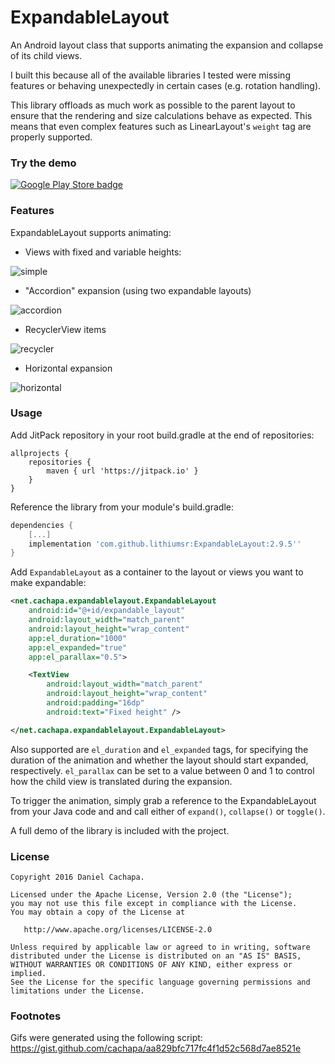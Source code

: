 # ExpandableLayout

An Android layout class that supports animating the expansion and collapse of its child views.

I built this because all of the available libraries I tested were missing features or behaving unexpectedly in certain cases (e.g. rotation handling).

This library offloads as much work as possible to the parent layout to ensure that the rendering and size calculations behave as expected. This means that even complex features such as LinearLayout's `weight` tag are properly supported.

### Try the demo

[![Google Play Store badge](https://play.google.com/intl/en_us/badges/images/badge_new.png)](https://play.google.com/store/apps/details?id=net.cachapa.expandablelayoutdemo)

### Features

ExpandableLayout supports animating:

* Views with fixed and variable heights:

![simple](images/simple.gif)

* "Accordion" expansion (using two expandable layouts)

![accordion](images/accordion.gif)

* RecyclerView items

![recycler](images/recycler.gif)

* Horizontal expansion

![horizontal](images/horizontal.gif)

### Usage

Add JitPack repository in your root build.gradle at the end of repositories:
```
allprojects {
    repositories {
		maven { url 'https://jitpack.io' }
	}
}
```

Reference the library from your module's build.gradle:

``` gradle
dependencies {
    [...]
    implementation 'com.github.lithiumsr:ExpandableLayout:2.9.5''
}
```

Add `ExpandableLayout` as a container to the layout or views you want to make expandable:

``` xml
<net.cachapa.expandablelayout.ExpandableLayout
    android:id="@+id/expandable_layout"
    android:layout_width="match_parent"
    android:layout_height="wrap_content"
    app:el_duration="1000"
    app:el_expanded="true"
    app:el_parallax="0.5">

    <TextView
        android:layout_width="match_parent"
        android:layout_height="wrap_content"
        android:padding="16dp"
        android:text="Fixed height" />

</net.cachapa.expandablelayout.ExpandableLayout>
```
Also supported are `el_duration` and `el_expanded` tags, for specifying the duration of the animation and whether the layout should start expanded, respectively. `el_parallax` can be set to a value between 0 and 1 to control how the child view is translated during the expansion.

To trigger the animation, simply grab a reference to the ExpandableLayout from your Java code and and call either of `expand()`, `collapse()` or `toggle()`.

A full demo of the library is included with the project.

### License

    Copyright 2016 Daniel Cachapa.

    Licensed under the Apache License, Version 2.0 (the "License");
    you may not use this file except in compliance with the License.
    You may obtain a copy of the License at

       http://www.apache.org/licenses/LICENSE-2.0

    Unless required by applicable law or agreed to in writing, software
    distributed under the License is distributed on an "AS IS" BASIS,
    WITHOUT WARRANTIES OR CONDITIONS OF ANY KIND, either express or implied.
    See the License for the specific language governing permissions and
    limitations under the License.

### Footnotes

Gifs were generated using the following script: https://gist.github.com/cachapa/aa829bfc717fc4f1d52c568d7ae8521e
